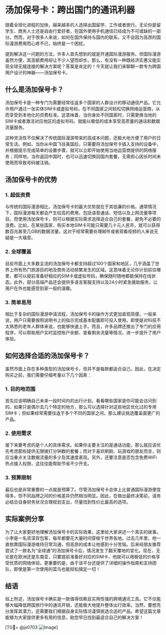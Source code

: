 # 汤加保号卡：跨出国门的通讯利器

随着全球化进程的加快，越来越多的人选择出国留学、工作或者旅行。无论你是留学生、商务人士还是自由行爱好者，在国外使用手机通信已经成为不可或缺的一部分。然而，对于很多人来说，如何在国外保持与国内的联系，又不会因为高昂的国际漫游费用而心疼不已，始终是一个困扰。

提到解决这一问题的方法，许多人首先想到的就是开通国际漫游服务。但国际漫游虽然方便，其高额费用却让不少人望而却步。那么，有没有一种既经济实惠又能实现全球无缝连接的解决方案呢？答案是肯定的！今天就让我们来聊聊一款专为跨国用户设计的神器——汤加保号卡。

## 什么是汤加保号卡？

汤加保号卡是一种专门为需要经常往返多个国家的人群设计的移动通信产品。它允许用户通过一张实体SIM卡或虚拟号码，在不同国家之间轻松切换网络运营商，从而享受到本地化的资费标准。这意味着，当你身处不同国家时，只需更换当地的SIM卡或者激活对应地区的虚拟号码，就能以极低的成本享受高质量的通话和数据流量服务。

这种灵活性不仅解决了传统国际漫游带来的高成本问题，还极大地方便了用户的日常生活。例如，当你从中国飞往美国后，只需要将汤加保号卡插入支持的设备中，并根据提示完成简单的设置步骤，就可以立即开始使用当地运营商提供的网络服务；同样地，当你返回中国时，也可以迅速切换回国内套餐，无需担心因长时间未使用而导致号码被注销。

## 汤加保号卡的优势

### 1. 超低资费
与传统的国际漫游相比，汤加保号卡的最大优势就在于其低廉的价格。通常情况下，国际漫游每天都会产生较高的费用，包括语音通话、短信以及上网流量等项目。而使用汤加保号卡，则可以根据实际需求选择适合自己的套餐，避免不必要的浪费。比如，在某些国家，购买本地SIM卡可能只需要几十元人民币，就可以获得数百兆甚至几GB的数据流量，这对于经常需要处理邮件或者观看视频的人来说无疑是一大福音。

### 2. 全球覆盖
目前市面上大多数主流的汤加保号卡都支持超过100个国家和地区，几乎涵盖了世界上所有热门旅游目的地及商务活动频繁发生的区域。这意味着无论你计划前往哪里，都可以提前准备好相应的SIM卡或虚拟号码，确保随时随地都能保持在线状态。此外，部分高端产品还会提供多语言客服支持以及24小时紧急援助服务，让用户在外也能感受到家一般的温暖。

### 3. 简单易用
相比于复杂的国际漫游申请流程，汤加保号卡的操作方式更加直观简便。一般来说，用户只需要按照说明书上的指示完成基本配置即可投入使用。即使是对科技不太熟悉的老年人群体来说，也能够快速上手。而且，许多品牌还推出了专门的应用程序，可以帮助用户实时监控账户余额、查看剩余流量等情况，进一步提升了用户体验。

## 如何选择合适的汤加保号卡？

虽然市面上存在多种类型的汤加保号卡，但并不是每款都适合自己。因此，在决定购买之前，我们需要仔细考量以下几个因素：

### 1. 目的地范围
首先应该明确自己未来一段时间内的出行计划，看看哪些国家是你可能会访问到的。如果只是偶尔去几个特定的地方，那么可以选择针对这些地区优化过的专用SIM卡；但如果经常需要往返于多个不同的国家之间，那么建议挑选覆盖面更广的产品。

### 2. 使用需求
接下来要考虑的是个人的具体需求。如果你主要关注的是通话功能，那么就应该优先考虑那些提供无限拨打分钟数的套餐；而对于喜欢刷剧、玩游戏的朋友而言，则应当重点关注数据流量的多少及其速度表现。另外，还要注意是否包含免费WiFi热点接入权限，这往往能帮助节省不少开支。

### 3. 预算限制
最后也是非常重要的一点就是预算了。尽管汤加保号卡总体上比普通国际漫游便宜得多，但不同品牌之间的价格差异仍然相当明显。因此，在做出最终决策前，请务必结合自身财务状况合理规划支出，尽量找到性价比最高的选项。

## 实际案例分享

为了让大家更好地理解汤加保号卡的实际效果，这里给大家讲述一个真实的故事。小李是一名资深背包客，每年都要花大量时间穿梭于世界各地。过去几年里，他一直依靠国际漫游维持日常沟通，但高昂的成本让他感到十分苦恼。后来经朋友推荐尝试了一款名为“全球通”的汤加保号卡后，情况发生了翻天覆地的变化。现在，无论是在欧洲还是东南亚，只要提前准备好对应的SIM卡，他就可以用极低的价格享受优质的网络体验。更重要的是，由于该平台还提供了详细的操作指南和支持团队，即使是第一次使用的菜鸟也能轻松搞定一切！

## 结语

综上所述，汤加保号卡确实是一款值得信赖且实用性强的跨境通讯工具。它不仅能够大幅降低跨国旅行中的通讯开销，还能极大地提升整体出行效率。当然，要想充分发挥其潜力，还需要我们根据自身实际情况谨慎挑选合适的产品。希望这篇文章能够为大家提供更多有用的信息，助您早日找到最适合自己的解决方案！

[TG💪+ @jx0703 ![Image](https://github.com/user-attachments/assets/dbca1d08-cadb-493c-b0ec-ad6f7a83f270)]
